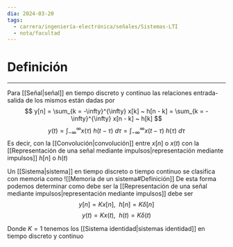 ```yaml
---
dia: 2024-03-20
tags:
  - carrera/ingeniería-electrónica/señales/Sistemas-LTI
  - nota/facultad
---
```

# Definición
---
Para [[Señal|señal]] en tiempo discreto y continuo las relaciones entrada-salida de los mismos están dadas por $$ y[n] = \sum_{k = -\infty}^{\infty} x[k] ~ h[n - k] = \sum_{k = -\infty}^{\infty} x[n - k] ~ h[k] $$ $$ y(t) = \int_{-\infty}^{\infty} x(\tau) ~ h(t - \tau) ~ d\tau = \int_{-\infty}^{\infty} x(t - \tau) ~ h(\tau) ~ d\tau $$
Es decir, con la [[Convolución|convolución]] entre $x[n]$ o $x(t)$ con la [[Representación de una señal mediante impulsos|representación mediante impulsos]] $h[n]$ o $h(t)$

Un [[Sistema|sistema]] en tiempo discreto o tiempo continuo se clasifica con memoria como ![[Memoria de un sistema#Definición]]
De esta forma podemos determinar como debe ser la [[Representación de una señal mediante impulsos|representación mediante impulsos]] debe ser $$ y[n] = K x[n], ~~ h[n] = K \delta[n] $$ $$ y(t) = K x(t), ~~ h(t) = K \delta(t) $$

Donde $K = 1$ tenemos los [[Sistema identidad|sistemas identidad]] en tiempo discreto y continuo